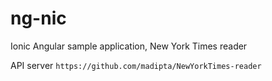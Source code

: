 # ng-nic

Ionic Angular sample application, New York Times reader

API server `https://github.com/madipta/NewYorkTimes-reader`
